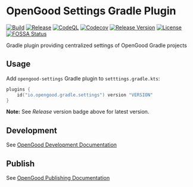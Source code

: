 # OpenGood Settings Gradle Plugin

[![Build](https://github.com/opengood-aio/settings-gradle-plugin/workflows/build/badge.svg)](https://github.com/opengood-aio/settings-gradle-plugin/actions?query=workflow%3Abuild)
[![Release](https://github.com/opengood-aio/settings-gradle-plugin/workflows/release/badge.svg)](https://github.com/opengood-aio/settings-gradle-plugin/actions?query=workflow%3Arelease)
[![CodeQL](https://github.com/opengood-aio/settings-gradle-plugin/actions/workflows/codeql.yml/badge.svg)](https://github.com/opengood-aio/settings-gradle-plugin/actions/workflows/codeql.yml)
[![Codecov](https://codecov.io/gh/opengood-aio/settings-gradle-plugin/branch/main/graph/badge.svg?token=AEEYTGK87F)](https://codecov.io/gh/opengood-aio/settings-gradle-plugin)
[![Release Version](https://img.shields.io/github/release/opengood-aio/settings-gradle-plugin.svg)](https://github.com/opengood-aio/settings-gradle-plugin/releases/latest)
[![License](https://img.shields.io/badge/license-MIT-blue.svg)](https://raw.githubusercontent.com/opengood-aio/settings-gradle-plugin/master/LICENSE)
[![FOSSA Status](https://app.fossa.com/api/projects/custom%2B22161%2Fgithub.com%2Fopengood-aio%2Fsettings-gradle-plugin.svg?type=small)](https://app.fossa.com/projects/custom%2B22161%2Fgithub.com%2Fopengood-aio%2Fsettings-gradle-plugin?ref=badge_small)

Gradle plugin providing centralized settings of OpenGood Gradle projects

## Usage

Add `opengood-settings` Gradle plugin to `setttings.gradle.kts`:

```kotlin
plugins {
    id("io.opengood.gradle.settings") version "VERSION"
}
```

**Note:** See *Release* version badge above for latest version.

## Development

See [OpenGood Development Documentation](https://github.com/opengood-aio/config-gradle-plugin#development)

## Publish

See
[OpenGood Publishing Documentation](https://github.com/opengood-aio/config-gradle-plugin#publish)
